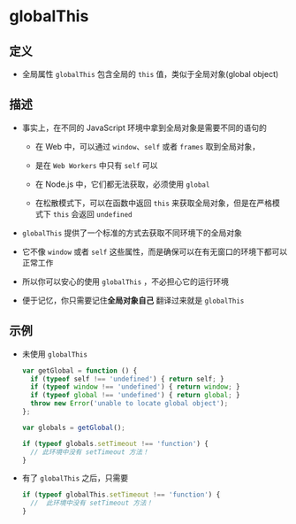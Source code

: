# globalThis

## 定义

  - 全局属性 `globalThis` 包含全局的 `this` 值，类似于全局对象(global object)

## 描述

  - 事实上，在不同的 JavaScript 环境中拿到全局对象是需要不同的语句的

      - 在 Web 中，可以通过 `window`、`self` 或者 `frames` 取到全局对象，

      - 是在 `Web Workers` 中只有 `self` 可以

      - 在 Node.js 中，它们都无法获取，必须使用 `global`

      - 在松散模式下，可以在函数中返回 `this` 来获取全局对象，但是在严格模式下 `this` 会返回 `undefined`

  - `globalThis` 提供了一个标准的方式去获取不同环境下的全局对象

  - 它不像 `window` 或者 `self` 这些属性，而是确保可以在有无窗口的环境下都可以正常工作

  - 所以你可以安心的使用 `globalThis` ，不必担心它的运行环境

  - 便于记忆，你只需要记住**全局对象自己** 翻译过来就是 `globalThis`

## 示例

  - 未使用 `globalThis`

    ```js
    var getGlobal = function () {
      if (typeof self !== 'undefined') { return self; }
      if (typeof window !== 'undefined') { return window; }
      if (typeof global !== 'undefined') { return global; }
      throw new Error('unable to locate global object');
    };

    var globals = getGlobal();

    if (typeof globals.setTimeout !== 'function') {
      // 此环境中没有 setTimeout 方法！
    }
    ```

  - 有了 `globalThis` 之后，只需要

    ```js
    if (typeof globalThis.setTimeout !== 'function') {
      //  此环境中没有 setTimeout 方法！
    }
    ```
